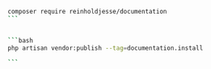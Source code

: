 ````bash
composer require reinholdjesse/documentation
```


```bash
php artisan vendor:publish --tag=documentation.install

```
````
